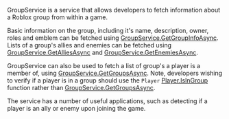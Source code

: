GroupService is a service that allows developers to fetch information about a Roblox group from within a game.

Basic information on the group, including it's name, description, owner, roles and emblem can be fetched using [GroupService.GetGroupInfoAsync](https://developer.roblox.com/api-reference/function/GroupService/GetGroupInfoAsync). Lists of a group's allies and enemies can be fetched using [GroupService.GetAlliesAsync](https://developer.roblox.com/api-reference/function/GroupService/GetAlliesAsync) and [GroupService.GetEnemiesAsync](https://developer.roblox.com/api-reference/function/GroupService/GetEnemiesAsync).

GroupService can also be used to fetch a list of group's a player is a member of, using [GroupService.GetGroupsAsync](https://developer.roblox.com/api-reference/function/GroupService/GetGroupsAsync). Note, developers wishing to verify if a player is in a group should use the `Player` [Player.IsInGroup](https://developer.roblox.com/api-reference/function/Player/IsInGroup) function rather than [GroupService.GetGroupsAsync](https://developer.roblox.com/api-reference/function/GroupService/GetGroupsAsync).

The service has a number of useful applications, such as detecting if a player is an ally or enemy upon joining the game.